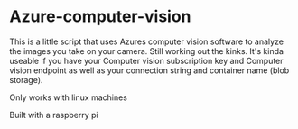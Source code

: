 # Azure-computer-vision
This is a little script that uses Azures computer vision software to analyze the images you take on your camera. Still working out the kinks. It's kinda useable if you have your Computer vision subscription key and Computer vision endpoint as well as your connection string and container name (blob storage).

Only works with linux machines

Built with a raspberry pi
